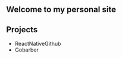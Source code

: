 ## Welcome to my personal site 

<h2>Projects</h2>
<ul>
  <li>ReactNativeGithub</li>
  <li>Gobarber</li>
</ul>
